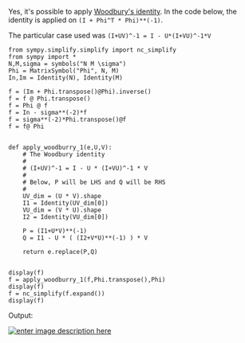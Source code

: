 Yes, it's possible to apply [Woodbury's identity](https://en.wikipedia.org/wiki/Woodbury_matrix_identity#Discussion). In the code below, the identity is applied on `(I + Phi^T * Phi)**(-1)`. 

The particular case used was `(I+UV)^-1 = I - U*(I+VU)^-1*V`


```python3
from sympy.simplify.simplify import nc_simplify
from sympy import *
N,M,sigma = symbols("N M \sigma")
Phi = MatrixSymbol("Phi", N, M)
In,Im = Identity(N), Identity(M)

f = (Im + Phi.transpose()@Phi).inverse()
f = f @ Phi.transpose()
f = Phi @ f
f = In - sigma**(-2)*f
f = sigma**(-2)*Phi.transpose()@f
f = f@ Phi


def apply_woodburry_1(e,U,V):
    # The Woodbury identity
    #
    # (I+UV)^-1 = I - U * (I+VU)^-1 * V
    # 
    # Below, P will be LHS and Q will be RHS
    #
    UV_dim = (U * V).shape
    I1 = Identity(UV_dim[0])
    VU_dim = (V * U).shape
    I2 = Identity(VU_dim[0])
    
    P = (I1+U*V)**(-1)
    Q = I1 - U * ( (I2+V*U)**(-1) ) * V
    
    return e.replace(P,Q)


display(f)
f = apply_woodburry_1(f,Phi.transpose(),Phi)
display(f)
f = nc_simplify(f.expand())
display(f)
```

Output:

[![enter image description here][1]][1]


  [1]: https://i.stack.imgur.com/ZbgO0.png
